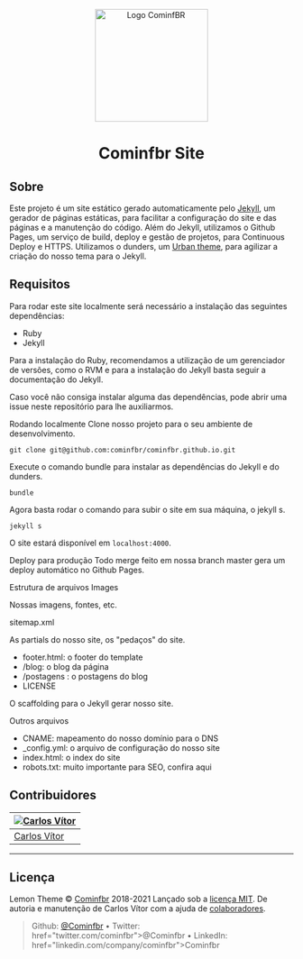 <p align="center">
<img with="240" height="200" src="https://github.com/Cominfbr/Marca/blob/Master/logo_transparent.png" alt="Logo CominfBR">
</p>
<h1 align="center">Cominfbr Site</h1>

## Sobre

Este projeto é um site estático gerado automaticamente pelo <a href="https://jekyllrb.com/">Jekyll<a>, um gerador de páginas estáticas, para facilitar a configuração do site e das páginas e a manutenção do código.
Além do Jekyll, utilizamos o Github Pages, um serviço de build, deploy e gestão de projetos, para Continuous Deploy e HTTPS.
Utilizamos o dunders, um <a href="https://github.com/CloudCannon/urban-jekyll-template">Urban theme</a>, para agilizar a criação do nosso tema para o Jekyll.

## Requisitos

Para rodar este site localmente será necessário a instalação das seguintes dependências:

- Ruby
- Jekyll

Para a instalação do Ruby, recomendamos a utilização de um gerenciador de versões, como o RVM e para a instalação do Jekyll basta seguir a documentação do Jekyll.

Caso você não consiga instalar alguma das dependências, pode abrir uma issue neste repositório para lhe auxiliarmos.

Rodando localmente
Clone nosso projeto para o seu ambiente de desenvolvimento.
```
git clone git@github.com:cominfbr/cominfbr.github.io.git
```

Execute o comando bundle para instalar as dependências do Jekyll e do dunders.
```
bundle
```

Agora basta rodar o comando para subir o site em sua máquina, o jekyll s.
```
jekyll s
```

O site estará disponível em `localhost:4000`.

Deploy para produção
Todo merge feito em nossa branch master gera um deploy automático no Github Pages.

Estrutura de arquivos
Images

Nossas imagens, fontes, etc.

sitemap.xml

As partials do nosso site, os "pedaços" do site.

- footer.html: o footer do template
- /blog: o blog da página
- /postagens : o postagens do blog
- LICENSE

O scaffolding para o Jekyll gerar nosso site.

Outros arquivos

- CNAME: mapeamento do nosso domínio para o DNS
- _config.yml: o arquivo de configuração do nosso site
- index.html: o index do site
- robots.txt: muito importante para SEO, confira aqui

## Contribuidores

| [![ Carlos Vítor](https://github.com/carlosvitr.png?size=100)](https://github.com/carlosvitr) |
| -----------------------------------------------------------------------------------------------|
| [Carlos Vítor](https://github.com/carlosvitr)                                                  |

---
## Licença

Lemon Theme © <a href="https://cominfbr.cf/">Cominfbr</a> 2018-2021 Lançado sob a <a href="https://github.com/Cominfbr/cominfbr.github.io/blob/master/LICENSE">licença MIT</a>. De autoria e manutenção de Carlos Vítor com a ajuda de <a href="https://github.com/Cominfbr/cominfbr.github.io/pulse">colaboradores</a>.
> Github: <a href="github.com/cominfbr">@Cominfbr</a> • Twitter: href="twitter.com/cominfbr">@Cominfbr</a> • LinkedIn: href="linkedin.com/company/cominfbr">Cominfbr</a>
